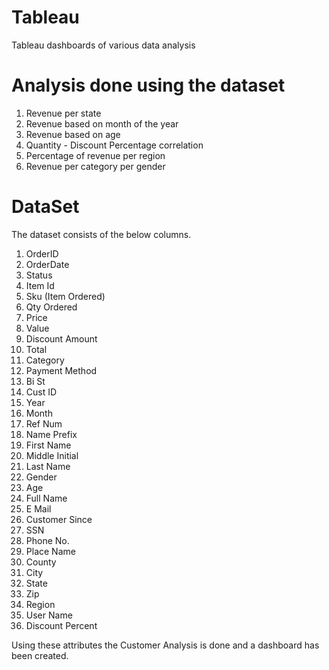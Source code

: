 # Tableau
Tableau dashboards of various data analysis

# Analysis done using the dataset
1. Revenue per state
2. Revenue based on month of the year
3. Revenue based on age
4. Quantity - Discount Percentage correlation
5. Percentage of revenue per region
6. Revenue per category per gender

# DataSet
The dataset consists of the below columns.
1. OrderID
2. OrderDate
3. Status
4. Item Id
5. Sku (Item Ordered)
6. Qty Ordered
7. Price
8. Value
9. Discount Amount
10. Total 
11. Category
12. Payment Method
13. Bi St
14. Cust ID
15. Year
16. Month
17. Ref Num
18. Name Prefix
19. First Name
20. Middle Initial
21. Last Name
22. Gender
23. Age
24. Full Name
25. E Mail
26. Customer Since
27. SSN
28. Phone No.
29. Place Name
30. County
31. City 
32. State
33. Zip
34. Region
35. User Name
36. Discount Percent

Using these attributes the Customer Analysis is done and a dashboard has been created.
